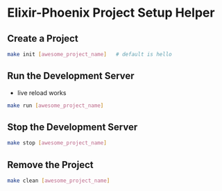 # Elixir-Phoenix Project Setup Helper

## Create a Project

```sh
make init [awesome_project_name]   # default is hello
```

## Run the Development Server

* live reload works

```sh
make run [awesome_project_name]
```

## Stop the Development Server

```sh
make stop [awesome_project_name]
```

## Remove the Project

```sh
make clean [awesome_project_name]
```
